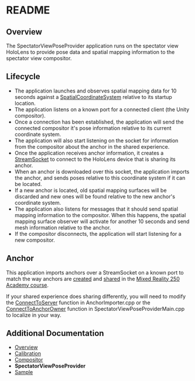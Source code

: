 # README
## Overview
The SpectatorViewPoseProvider application runs on the spectator view HoloLens to provide pose data and spatial mapping information to the spectator view compositor.

## Lifecycle
+ The application launches and observes spatial mapping data for 10 seconds against a [SpatialCoordinateSystem](https://docs.microsoft.com/en-us/uwp/api/windows.perception.spatial.spatialcoordinatesystem) relative to its startup location.
+ The application listens on a known port for a connected client (the Unity compositor).
+ Once a connection has been established, the application will send the connected compositor it's pose information relative to its current coordinate system.
+ The application will also start listening on the socket for information from the compositor about the anchor in the shared experience.
+ Once the application receives anchor information, it creates a [StreamSocket](https://docs.microsoft.com/en-us/uwp/api/Windows.Networking.Sockets.StreamSocket) to connect to the HoloLens device that is sharing its anchor.
+ When an anchor is downloaded over this socket, the application imports the anchor, and sends poses relative to this coordinate system if it can be located.
+ If a new anchor is located, old spatial mapping surfaces will be discarded and new ones will be found relative to the new anchor's coordinate system.
+ The application also listens for messages that it should send spatial mapping information to the compositor.  When this happens, the spatial mapping surface observer will activate for another 10 seconds and send mesh information relative to the anchor.
+ If the compositor disconnects, the application will start listening for a new compositor.

## Anchor
This application imports anchors over a StreamSocket on a known port to match the way anchors are [created](https://github.com/Microsoft/MixedReality250/blob/master/Assets/AppPrefabs/Support/SharingWithUNET/Scripts/UNetAnchorManager.cs) and [shared](https://github.com/Microsoft/MixedReality250/blob/master/Assets/AppPrefabs/Support/SharingWithUNET/Scripts/GenericNetworkTransmitter.cs) in the [Mixed Reality 250 Academy course](https://docs.microsoft.com/en-us/windows/mixed-reality/mixed-reality-250).

If your shared experience does sharing differently, you will need to modify the [ConnectToServer](SpectatorViewPoseProvider/AnchorImporter.cpp) function in AnchorImporter.cpp or the [ConnectToAnchorOwner](SpectatorViewPoseProvider/SpectatorViewPoseProviderMain.cpp) function in SpectatorViewPoseProviderMain.cpp to localize in your way.  

## Additional Documentation
+ [Overview](../README.md)
+ [Calibration](../Calibration/README.md)
+ [Compositor](../Compositor/README.md)
+ **SpectatorViewPoseProvider**
+ [Sample](../SpectatorViewSample/README.md)